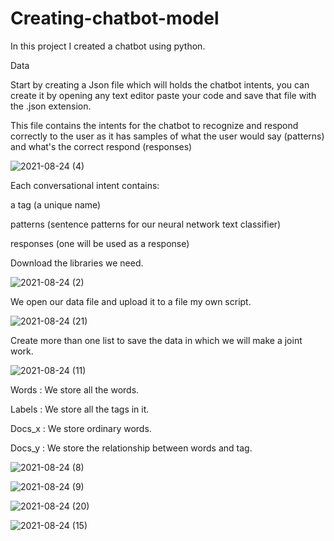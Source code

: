 # Creating-chatbot-model

In this project I created a chatbot using python.

Data

Start by creating a Json file which will holds the chatbot intents, you can create it by opening any text editor paste your code and save that file with the .json extension.

This file contains the intents for the chatbot to recognize and respond correctly to the user as it has samples of what the user would say (patterns) and what's the correct respond (responses)

![2021-08-24 (4)](https://user-images.githubusercontent.com/86461558/130567924-40a751d3-72f2-435b-85ca-3bb49cbbf998.png)


Each conversational intent contains:

a tag (a unique name)

patterns (sentence patterns for our neural network text classifier)

responses (one will be used as a response)



Download the libraries we need.

![2021-08-24 (2)](https://user-images.githubusercontent.com/86461558/130568083-08243b60-d1d9-4bb8-a4bd-203bd77a123a.png)

We open our data file and upload it to a file
my own script.

![2021-08-24 (21)](https://user-images.githubusercontent.com/86461558/130598732-bcd20bf0-c431-4a32-b4e8-ae79f8621817.png)


Create more than one list to save the data in which we will make a joint work.


![2021-08-24 (11)](https://user-images.githubusercontent.com/86461558/130598420-f17983fa-924b-4f81-a1c6-016a67bcbf4a.png)



Words :  We store all the words.

Labels : We store all the tags in it.

Docs_x : We store ordinary words.

Docs_y : We store the relationship between words and tag.



![2021-08-24 (8)](https://user-images.githubusercontent.com/86461558/130598879-c9a11ba8-aa32-4946-8850-811759b0e483.png)







![2021-08-24 (9)](https://user-images.githubusercontent.com/86461558/130599126-b40b5312-2846-4776-8fd9-7edecabf2ac9.png)




 
 ![2021-08-24 (20)](https://user-images.githubusercontent.com/86461558/130599435-d0c38aab-b9a3-4396-aae6-b5c128f5f20a.png)
 
 
 
 ![2021-08-24 (15)](https://user-images.githubusercontent.com/86461558/130599584-2dff769f-4eba-4df1-b95e-f60978ea50b0.png)


 
